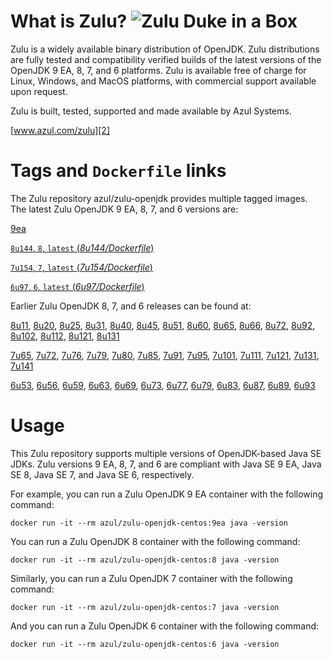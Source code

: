 What is Zulu? ![Zulu Duke in a Box][1]
======================================

Zulu is a widely available binary distribution of OpenJDK. Zulu distributions are fully tested and compatibility verified builds of the latest versions of the OpenJDK 9 EA, 8, 7, and 6 platforms. Zulu is available free of charge for Linux, Windows, and MacOS platforms, with commercial support available upon request.

Zulu is built, tested, supported and made available by Azul Systems.

[www.azul.com/zulu][2]

Tags and `Dockerfile` links
===========================

The Zulu repository azul/zulu-openjdk provides multiple tagged images. The latest Zulu OpenJDK 9 EA, 8, 7, and 6 versions are:

[9ea][54]

[`8u144`, `8`, `latest` (*8u144/Dockerfile*)][37]

[`7u154`, `7`, `latest` (*7u154/Dockerfile*)][23]

[`6u97`, `6`, `latest` (*6u97/Dockerfile*)][10]

Earlier Zulu OpenJDK 8, 7, and 6 releases can be found at:

[8u11][38], [8u20][39], [8u25][40], [8u31][41], [8u40][42], [8u45][43], [8u51][44], [8u60][45], [8u65][46], [8u66][47], [8u72][48], [8u92][49], [8u102][50], [8u112][51], [8u121][52], [8u131][53]

[7u65][24], [7u72][25], [7u76][26], [7u79][27], [7u80][28], [7u85][29], [7u91][30], [7u95][31], [7u101][32], [7u111][33], [7u121][34], [7u131][35], [7u141][36]

[6u53][11], [6u56][12], [6u59][13], [6u63][14], [6u69][15], [6u73][16], [6u77][17], [6u79][18], [6u83][19], [6u87][20], [6u89][21], [6u93][22]

Usage
=====

This Zulu repository supports multiple versions of OpenJDK-based Java SE JDKs. Zulu versions 9 EA, 8, 7, and 6 are compliant with Java SE 9 EA, Java SE 8, Java SE 7, and Java SE 6, respectively.

For example, you can run a Zulu OpenJDK 9 EA container with the following command:

    docker run -it --rm azul/zulu-openjdk-centos:9ea java -version

You can run a Zulu OpenJDK 8 container with the following command:

    docker run -it --rm azul/zulu-openjdk-centos:8 java -version

Similarly, you can run a Zulu OpenJDK 7 container with the following command:

    docker run -it --rm azul/zulu-openjdk-centos:7 java -version

And you can run a Zulu OpenJDK 6 container with the following command:

    docker run -it --rm azul/zulu-openjdk-centos:6 java -version


  [1]: http://www.azulsystems.com/sites/default/files//ZuluDocker60.gif
  [2]: http://www.azul.com/zulu
  [10]: https://github.com/zulu-openjdk/zulu-openjdk/blob/master/centos/6u97-6.17.0.1/Dockerfile
  [11]: https://github.com/zulu-openjdk/zulu-openjdk/blob/master/centos/6u53-6.5.0.2/Dockerfile
  [12]: https://github.com/zulu-openjdk/zulu-openjdk/blob/master/centos/6u56-6.6.0.1/Dockerfile
  [13]: https://github.com/zulu-openjdk/zulu-openjdk/blob/master/centos/6u59-6.7.0.2/Dockerfile
  [14]: https://github.com/zulu-openjdk/zulu-openjdk/blob/master/centos/6u63-6.8.0.1/Dockerfile
  [15]: https://github.com/zulu-openjdk/zulu-openjdk/blob/master/centos/6u69-6.9.0.3/Dockerfile
  [16]: https://github.com/zulu-openjdk/zulu-openjdk/blob/master/centos/6u73-6.10.0.3/Dockerfile
  [17]: https://github.com/zulu-openjdk/zulu-openjdk/blob/master/centos/6u77-6.11.0.2/Dockerfile
  [18]: https://github.com/zulu-openjdk/zulu-openjdk/blob/master/centos/6u79-6.12.0.2/Dockerfile
  [19]: https://github.com/zulu-openjdk/zulu-openjdk/blob/master/centos/6u83-6.13.0.7/Dockerfile
  [20]: https://github.com/zulu-openjdk/zulu-openjdk/blob/master/centos/6u87-6.14.0.1/Dockerfile
  [21]: https://github.com/zulu-openjdk/zulu-openjdk/blob/master/centos/6u89-6.15.0.1/Dockerfile
  [22]: https://github.com/zulu-openjdk/zulu-openjdk/blob/master/centos/6u93-6.16.0.1/Dockerfile
  [23]: https://github.com/zulu-openjdk/zulu-openjdk/blob/master/centos/7u154-7.20.0.3/Dockerfile
  [24]: https://github.com/zulu-openjdk/zulu-openjdk/blob/master/centos/7u65-7.6.0.1/Dockerfile
  [25]: https://github.com/zulu-openjdk/zulu-openjdk/blob/master/centos/7u72-7.7.0.1/Dockerfile
  [26]: https://github.com/zulu-openjdk/zulu-openjdk/blob/master/centos/7u76-7.8.0.3/Dockerfile
  [27]: https://github.com/zulu-openjdk/zulu-openjdk/blob/master/centos/7u79-7.9.0.2/Dockerfile
  [28]: https://github.com/zulu-openjdk/zulu-openjdk/blob/master/centos/7u80-7.10.0.1/Dockerfile
  [29]: https://github.com/zulu-openjdk/zulu-openjdk/blob/master/centos/7u85-7.11.0.3/Dockerfile
  [30]: https://github.com/zulu-openjdk/zulu-openjdk/blob/master/centos/7u91-7.12.0.3/Dockerfile
  [31]: https://github.com/zulu-openjdk/zulu-openjdk/blob/master/centos/7u95-7.13.0.1/Dockerfile
  [32]: https://github.com/zulu-openjdk/zulu-openjdk/blob/master/centos/7u101-7.14.0.5/Dockerfile
  [33]: https://github.com/zulu-openjdk/zulu-openjdk/blob/master/centos/7u111-7.15.0.5/Dockerfile
  [34]: https://github.com/zulu-openjdk/zulu-openjdk/blob/master/centos/7u121-7.16.0.1/Dockerfile
  [35]: https://github.com/zulu-openjdk/zulu-openjdk/blob/master/centos/7u131-7.17.0.5/Dockerfile
  [36]: https://github.com/zulu-openjdk/zulu-openjdk/blob/master/centos/7u141-7.18.0.3/Dockerfile
  [37]: https://github.com/zulu-openjdk/zulu-openjdk/blob/master/centos/8u144-8.23.0.3/Dockerfile
  [38]: https://github.com/zulu-openjdk/zulu-openjdk/blob/master/centos/8u11-8.2.0.1/Dockerfile
  [39]: https://github.com/zulu-openjdk/zulu-openjdk/blob/master/centos/8u20-8.3.0.1/Dockerfile
  [40]: https://github.com/zulu-openjdk/zulu-openjdk/blob/master/centos/8u25-8.4.0.1/Dockerfile
  [41]: https://github.com/zulu-openjdk/zulu-openjdk/blob/master/centos/8u31-8.5.0.1/Dockerfile
  [42]: https://github.com/zulu-openjdk/zulu-openjdk/blob/master/centos/8u40-8.6.0.1/Dockerfile
  [43]: https://github.com/zulu-openjdk/zulu-openjdk/blob/master/centos/8u45-8.7.0.5/Dockerfile
  [44]: https://github.com/zulu-openjdk/zulu-openjdk/blob/master/centos/8u51-8.8.0.3/Dockerfile
  [45]: https://github.com/zulu-openjdk/zulu-openjdk/blob/master/centos/8u60-8.9.0.4/Dockerfile
  [46]: https://github.com/zulu-openjdk/zulu-openjdk/blob/master/centos/8u65-8.10.0.1/Dockerfile
  [47]: https://github.com/zulu-openjdk/zulu-openjdk/blob/master/centos/8u66-8.11.0.1/Dockerfile
  [48]: https://github.com/zulu-openjdk/zulu-openjdk/blob/master/centos/8u72-8.13.0.5/Dockerfile
  [49]: https://github.com/zulu-openjdk/zulu-openjdk/blob/master/centos/8u92-8.15.0.1/Dockerfile
  [50]: https://github.com/zulu-openjdk/zulu-openjdk/blob/master/centos/8u102-8.17.0.7/Dockerfile
  [51]: https://github.com/zulu-openjdk/zulu-openjdk/blob/master/centos/8u112-8.19.0.1/Dockerfile
  [52]: https://github.com/zulu-openjdk/zulu-openjdk/blob/master/centos/8u121-8.20.0.5/Dockerfile
  [53]: https://github.com/zulu-openjdk/zulu-openjdk/blob/master/centos/8u131-8.21.0.1/Dockerfile
  [54]: https://github.com/zulu-openjdk/zulu-openjdk/blob/master/centos/9-ea/Dockerfile